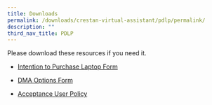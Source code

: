 ```yaml
---
title: Downloads
permalink: /downloads/crestan-virtual-assistant/pdlp/permalink/
description: ""
third_nav_title: PDLP
---
```

Please download these resources if you need it.

* [Intention to Purchase Laptop Form](/files/Letter%20to%20parents%20for%20intention%20to%20purchase.pdf)

* [DMA Options Form](/files/DMA%20Option%20Selection%20form.pdf)

* [Acceptance User Policy](/files/Acceptable_Use_Policy_(AUP)%20(as%20at%2018Jan2022).pdf)